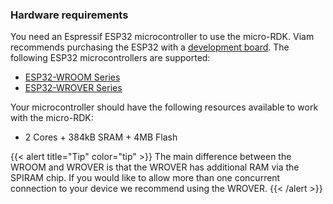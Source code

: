 ### Hardware requirements

You need an Espressif ESP32 microcontroller to use the micro-RDK.
Viam recommends purchasing the ESP32 with a [development board](https://www.espressif.com/en/products/devkits).
The following ESP32 microcontrollers are supported:

- [ESP32-WROOM Series](https://www.espressif.com/en/products/modules/esp32)
- [ESP32-WROVER Series](https://www.espressif.com/en/products/modules/esp32)

Your microcontroller should have the following resources available to work with the micro-RDK:

- 2 Cores + 384kB SRAM + 4MB Flash

{{< alert title="Tip" color="tip" >}}
The main difference between the WROOM and WROVER is that the WROVER has additional RAM via the SPIRAM chip.
If you would like to allow more than one concurrent connection to your device we recommend using the WROVER.
{{< /alert >}}
